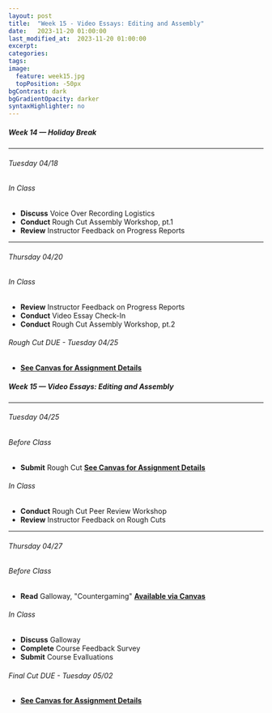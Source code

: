 ```yaml
---
layout: post
title:  "Week 15 - Video Essays: Editing and Assembly"
date:   2023-11-20 01:00:00
last_modified_at:  2023-11-20 01:00:00
excerpt: 
categories: 
tags: 
image:
  feature: week15.jpg
  topPosition: -50px
bgContrast: dark
bgGradientOpacity: darker
syntaxHighlighter: no
---
```

##### **Week 14 — Holiday Break**

---

###### Tuesday 04/18

###### *In Class*
- **Discuss** Voice Over Recording Logistics
- **Conduct** Rough Cut Assembly Workshop, pt.1
- **Review** Instructor Feedback on Progress Reports

---

###### Thursday 04/20 

###### *In Class*
- **Review** Instructor Feedback on Progress Reports
- **Conduct** Video Essay Check-In 
- **Conduct** Rough Cut Assembly Workshop, pt.2


###### *Rough Cut DUE - Tuesday 04/25*
- [**See Canvas for Assignment Details**](https://uncch.instructure.com/courses/17305/assignments/197245)

##### **Week 15 — Video Essays: Editing and Assembly**

---

###### Tuesday 04/25

###### *Before Class*
- **Submit** Rough Cut [**See Canvas for Assignment Details**](https://uncch.instructure.com/courses/17305/assignments/197245)

###### *In Class*
- **Conduct** Rough Cut Peer Review Workshop
- **Review** Instructor Feedback on Rough Cuts

---

###### Thursday 04/27 

###### *Before Class*
- **Read** Galloway, "Countergaming" [**Available via Canvas**](https://uncch.instructure.com/courses/17305/files/folder/Readings?preview=3338966)

###### *In Class*
- **Discuss** Galloway
- **Complete** Course Feedback Survey
- **Submit** Course Evalluations

###### *Final Cut DUE - Tuesday 05/02*
- [**See Canvas for Assignment Details**](https://uncch.instructure.com/courses/17305/assignments/197247)
